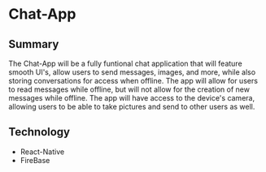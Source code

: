 # Chat-App

## Summary

The Chat-App will be a fully funtional chat application that will feature smooth UI's, allow users to send messages, images, and more, while also storing conversations for access when offline. The app will allow for users to read messages while offline, but will not allow for the creation of new messages while offline. The app will have access to the device's camera, allowing users to be able to take pictures and send to other users as well.

## Technology

- React-Native
- FireBase
